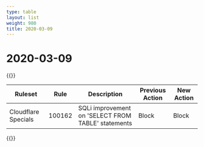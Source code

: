 ```yaml
---
type: table
layout: list
weight: 980
title: 2020-03-09
---
```


# 2020-03-09

{{<table-wrap>}}<table style="width: 100%">

<thead>
  <tr>
    <th>Ruleset</th>
    <th>Rule</th>
    <th>Description</th>
    <th>Previous Action</th>
    <th>New Action</th>
  </tr>
</thead>
<tbody>
  <tr>
    <td>Cloudflare Specials</td>
    <td>100162</td>
    <td>SQLi improvement on 'SELECT FROM TABLE' statements</td>
    <td>Block</td>
    <td>Block</td>
  </tr>
</tbody>

</table>{{</table-wrap>}}
